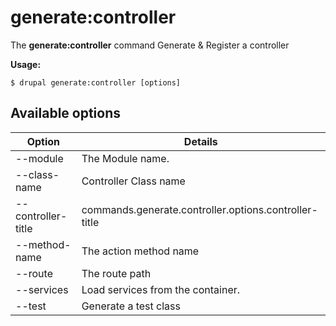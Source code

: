 # generate:controller
The **generate:controller** command Generate & Register a controller

**Usage:**
```
$ drupal generate:controller [options] 
```

## Available options
Option | Details
-------|-------------
--module | The Module name.
--class-name | Controller Class name
--controller-title | commands.generate.controller.options.controller-title
--method-name | The action method name
--route | The route path
--services | Load services from the container.
--test | Generate a test class

